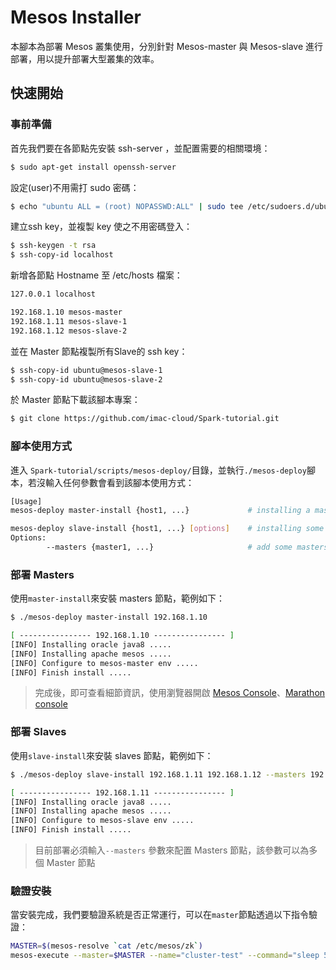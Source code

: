 # Mesos Installer 
本腳本為部署 Mesos 叢集使用，分別針對 Mesos-master 與 Mesos-slave 進行部署，用以提升部署大型叢集的效率。

## 快速開始
### 事前準備
首先我們要在各節點先安裝 ssh-server ，並配置需要的相關環境：
```sh
$ sudo apt-get install openssh-server
```
設定(user)不用需打 sudo 密碼：
```sh
$ echo "ubuntu ALL = (root) NOPASSWD:ALL" | sudo tee /etc/sudoers.d/ubuntu && sudo chmod 440 /etc/sudoers.d/ubuntu
```
建立ssh key，並複製 key 使之不用密碼登入：
```sh
$ ssh-keygen -t rsa
$ ssh-copy-id localhost
```
新增各節點 Hostname 至 /etc/hosts 檔案：
```sh
127.0.0.1 localhost

192.168.1.10 mesos-master
192.168.1.11 mesos-slave-1
192.168.1.12 mesos-slave-2
```
並在 Master 節點複製所有Slave的 ssh key：
```sh
$ ssh-copy-id ubuntu@mesos-slave-1
$ ssh-copy-id ubuntu@mesos-slave-2
```
於 Master 節點下載該腳本專案：
```sh
$ git clone https://github.com/imac-cloud/Spark-tutorial.git
```

### 腳本使用方式
進入 ```Spark-tutorial/scripts/mesos-deploy/```目錄，並執行```./mesos-deploy```腳本，若沒輸入任何參數會看到該腳本使用方式：
```sh
[Usage]
mesos-deploy master-install {host1, ...}             # installing a master node

mesos-deploy slave-install {host1, ...} [options]    # installing some slaves node
Options:
        --masters {master1, ...}                     # add some masters to slaves
```

### 部署 Masters
使用```master-install```來安裝 masters 節點，範例如下：
```sh
$ ./mesos-deploy master-install 192.168.1.10

[ ---------------- 192.168.1.10 ---------------- ]
[INFO] Installing oracle java8 .....
[INFO] Installing apache mesos .....
[INFO] Configure to mesos-master env .....
[INFO] Finish install .....
```
> 完成後，即可查看細節資訊，使用瀏覽器開啟 [Mesos Console](http://<master-ip>:5050)、[Marathon console](http://<master-ip>:8080) 


### 部署 Slaves
使用```slave-install```來安裝 slaves 節點，範例如下：
```sh
$ ./mesos-deploy slave-install 192.168.1.11 192.168.1.12 --masters 192.168.1.10

[ ---------------- 192.168.1.11 ---------------- ]
[INFO] Installing oracle java8 .....
[INFO] Installing apache mesos .....
[INFO] Configure to mesos-slave env .....
[INFO] Finish install .....
```
> 目前部署必須輸入```--masters``` 參數來配置 Masters 節點，該參數可以為多個 Master 節點

### 驗證安裝
當安裝完成，我們要驗證系統是否正常運行，可以在```master```節點透過以下指令驗證：
```sh
MASTER=$(mesos-resolve `cat /etc/mesos/zk`)
mesos-execute --master=$MASTER --name="cluster-test" --command="sleep 5"
```